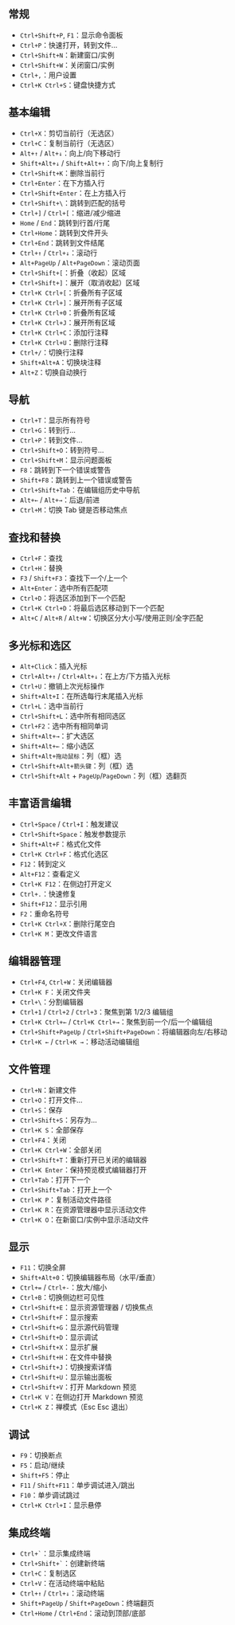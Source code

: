 ## 常规

- `Ctrl+Shift+P`, `F1`：显示命令面板
- `Ctrl+P`：快速打开，转到文件…
- `Ctrl+Shift+N`：新建窗口/实例
- `Ctrl+Shift+W`：关闭窗口/实例
- `Ctrl+,`：用户设置
- `Ctrl+K Ctrl+S`：键盘快捷方式

## 基本编辑

- `Ctrl+X`：剪切当前行（无选区）
- `Ctrl+C`：复制当前行（无选区）
- `Alt+↑` / `Alt+↓`：向上/向下移动行
- `Shift+Alt+↓` / `Shift+Alt+↑`：向下/向上复制行
- `Ctrl+Shift+K`：删除当前行
- `Ctrl+Enter`：在下方插入行
- `Ctrl+Shift+Enter`：在上方插入行
- `Ctrl+Shift+\`：跳转到匹配的括号
- `Ctrl+]` / `Ctrl+[`：缩进/减少缩进
- `Home` / `End`：跳转到行首/行尾
- `Ctrl+Home`：跳转到文件开头
- `Ctrl+End`：跳转到文件结尾
- `Ctrl+↑` / `Ctrl+↓`：滚动行
- `Alt+PageUp` / `Alt+PageDown`：滚动页面
- `Ctrl+Shift+[`：折叠（收起）区域
- `Ctrl+Shift+]`：展开（取消收起）区域
- `Ctrl+K Ctrl+[`：折叠所有子区域
- `Ctrl+K Ctrl+]`：展开所有子区域
- `Ctrl+K Ctrl+0`：折叠所有区域
- `Ctrl+K Ctrl+J`：展开所有区域
- `Ctrl+K Ctrl+C`：添加行注释
- `Ctrl+K Ctrl+U`：删除行注释
- `Ctrl+/`：切换行注释
- `Shift+Alt+A`：切换块注释
- `Alt+Z`：切换自动换行

## 导航

- `Ctrl+T`：显示所有符号
- `Ctrl+G`：转到行…
- `Ctrl+P`：转到文件…
- `Ctrl+Shift+O`：转到符号…
- `Ctrl+Shift+M`：显示问题面板
- `F8`：跳转到下一个错误或警告
- `Shift+F8`：跳转到上一个错误或警告
- `Ctrl+Shift+Tab`：在编辑组历史中导航
- `Alt+←` / `Alt+→`：后退/前进
- `Ctrl+M`：切换 Tab 键是否移动焦点

## 查找和替换

- `Ctrl+F`：查找
- `Ctrl+H`：替换
- `F3` / `Shift+F3`：查找下一个/上一个
- `Alt+Enter`：选中所有匹配项
- `Ctrl+D`：将选区添加到下一个匹配
- `Ctrl+K Ctrl+D`：将最后选区移动到下一个匹配
- `Alt+C` / `Alt+R` / `Alt+W`：切换区分大小写/使用正则/全字匹配

## 多光标和选区

- `Alt+Click`：插入光标
- `Ctrl+Alt+↑` / `Ctrl+Alt+↓`：在上方/下方插入光标
- `Ctrl+U`：撤销上次光标操作
- `Shift+Alt+I`：在所选每行末尾插入光标
- `Ctrl+L`：选中当前行
- `Ctrl+Shift+L`：选中所有相同选区
- `Ctrl+F2`：选中所有相同单词
- `Shift+Alt+→`：扩大选区
- `Shift+Alt+←`：缩小选区
- `Shift+Alt+拖动鼠标`：列（框）选
- `Ctrl+Shift+Alt+箭头键`：列（框）选
- `Ctrl+Shift+Alt` + `PageUp`/`PageDown`：列（框）选翻页

## 丰富语言编辑

- `Ctrl+Space` / `Ctrl+I`：触发建议
- `Ctrl+Shift+Space`：触发参数提示
- `Shift+Alt+F`：格式化文件
- `Ctrl+K Ctrl+F`：格式化选区
- `F12`：转到定义
- `Alt+F12`：查看定义
- `Ctrl+K F12`：在侧边打开定义
- `Ctrl+.`：快速修复
- `Shift+F12`：显示引用
- `F2`：重命名符号
- `Ctrl+K Ctrl+X`：删除行尾空白
- `Ctrl+K M`：更改文件语言

## 编辑器管理

- `Ctrl+F4`, `Ctrl+W`：关闭编辑器
- `Ctrl+K F`：关闭文件夹
- `Ctrl+\`：分割编辑器
- `Ctrl+1` / `Ctrl+2` / `Ctrl+3`：聚焦到第 1/2/3 编辑组
- `Ctrl+K Ctrl+←` / `Ctrl+K Ctrl+→`：聚焦到前一个/后一个编辑组
- `Ctrl+Shift+PageUp` / `Ctrl+Shift+PageDown`：将编辑器向左/右移动
- `Ctrl+K ←` / `Ctrl+K →`：移动活动编辑组

## 文件管理

- `Ctrl+N`：新建文件
- `Ctrl+O`：打开文件…
- `Ctrl+S`：保存
- `Ctrl+Shift+S`：另存为…
- `Ctrl+K S`：全部保存
- `Ctrl+F4`：关闭
- `Ctrl+K Ctrl+W`：全部关闭
- `Ctrl+Shift+T`：重新打开已关闭的编辑器
- `Ctrl+K Enter`：保持预览模式编辑器打开
- `Ctrl+Tab`：打开下一个
- `Ctrl+Shift+Tab`：打开上一个
- `Ctrl+K P`：复制活动文件路径
- `Ctrl+K R`：在资源管理器中显示活动文件
- `Ctrl+K O`：在新窗口/实例中显示活动文件

## 显示

- `F11`：切换全屏
- `Shift+Alt+0`：切换编辑器布局（水平/垂直）
- `Ctrl+=` / `Ctrl+-`：放大/缩小
- `Ctrl+B`：切换侧边栏可见性
- `Ctrl+Shift+E`：显示资源管理器 / 切换焦点
- `Ctrl+Shift+F`：显示搜索
- `Ctrl+Shift+G`：显示源代码管理
- `Ctrl+Shift+D`：显示调试
- `Ctrl+Shift+X`：显示扩展
- `Ctrl+Shift+H`：在文件中替换
- `Ctrl+Shift+J`：切换搜索详情
- `Ctrl+Shift+U`：显示输出面板
- `Ctrl+Shift+V`：打开 Markdown 预览
- `Ctrl+K V`：在侧边打开 Markdown 预览
- `Ctrl+K Z`：禅模式（Esc Esc 退出）

## 调试

- `F9`：切换断点
- `F5`：启动/继续
- `Shift+F5`：停止
- `F11` / `Shift+F11`：单步调试进入/跳出
- `F10`：单步调试跳过
- `Ctrl+K Ctrl+I`：显示悬停

## 集成终端

- `` Ctrl+` ``：显示集成终端
- `` Ctrl+Shift+` ``：创建新终端
- `Ctrl+C`：复制选区
- `Ctrl+V`：在活动终端中粘贴
- `Ctrl+↑` / `Ctrl+↓`：滚动终端
- `Shift+PageUp` / `Shift+PageDown`：终端翻页
- `Ctrl+Home` / `Ctrl+End`：滚动到顶部/底部

